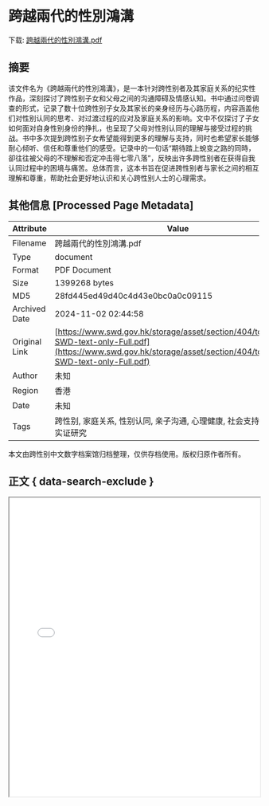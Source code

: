 # 跨越兩代的性別鴻溝

<!-- tcd_download_link -->
下载: <a href="../跨越兩代的性別鴻溝.pdf" download>跨越兩代的性別鴻溝.pdf</a>
<!-- tcd_download_link_end -->

## 摘要

<!-- tcd_abstract -->
该文件名为《跨越兩代的性別鴻溝》，是一本针对跨性别者及其家庭关系的纪实性作品，深刻探讨了跨性别子女和父母之间的沟通障碍及情感认知。书中通过问卷调查的形式，记录了数十位跨性别子女及其家长的亲身经历与心路历程，内容涵盖他们对性别认同的思考、对过渡过程的应对及家庭关系的影响。文中不仅探讨了子女如何面对自身性别身份的挣扎，也呈现了父母对性别认同的理解与接受过程的挑战。书中多次提到跨性别子女希望能得到更多的理解与支持，同时也希望家长能够耐心倾听、信任和尊重他们的感受。记录中的一句话“期待踏上蛻变之路的同時，卻往往被父母的不理解和否定冲击得七零八落”，反映出许多跨性别者在获得自我认同过程中的困境与痛苦。总体而言，这本书旨在促进跨性别者与家长之间的相互理解和尊重，帮助社会更好地认识和关心跨性别人士的心理需求。

<!-- tcd_abstract_end -->

## 其他信息 [Processed Page Metadata]

| Attribute       | Value                                  |
|-----------------|----------------------------------------|
| Filename        | 跨越兩代的性別鴻溝.pdf                             |
| Type            | document                                 |
| Format          | PDF Document                               |
| Size            | 1399268 bytes                           |
| MD5             | 28fd445ed49d40c4d43e0bc0a0c09115                                  |
| Archived Date   | 2024-11-02 02:44:58                             |
| Original Link   | [https://www.swd.gov.hk/storage/asset/section/404/tc/712301-SWD-text-only-Full.pdf](https://www.swd.gov.hk/storage/asset/section/404/tc/712301-SWD-text-only-Full.pdf)                         |
| Author          | 未知                               |
| Region          | 香港                               |
| Date            | 未知                                 |
| Tags            | 跨性别, 家庭关系, 性别认同, 亲子沟通, 心理健康, 社会支持, 文化表达, 实证研究                                 |

本文由跨性别中文数字档案馆归档整理，仅供存档使用。版权归原作者所有。


## 正文 { data-search-exclude }

<!-- tcd_main_text -->
<iframe src="../跨越兩代的性別鴻溝.pdf" width="100%" height="600px">
    <p>无法显示PDF，请下载查看。</p>
</iframe>
<!-- tcd_main_text_end -->

